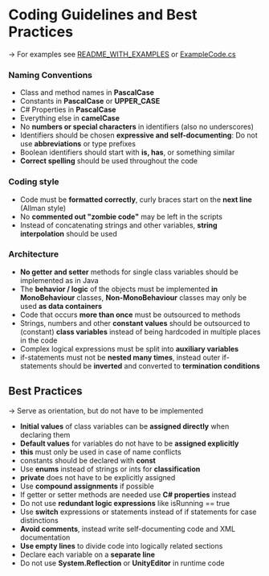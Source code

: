 # Coding Guidelines and Best Practices
-> For examples see [README_WITH_EXAMPLES](README_WITH_EXAMPLES.md) or [ExampleCode.cs](ExampleCode.cs)

### Naming Conventions

* Class and method names in **PascalCase**
* Constants in **PascalCase** or **UPPER_CASE**
* C# Properties in **PascalCase**
* Everything else in **camelCase**
* No **numbers or special characters** in identifiers (also no underscores)
* Identifiers should be chosen **expressive and self-documenting**: Do not use **abbreviations** or type prefixes
* Boolean identifiers should start with **is, has**, or something similar
* **Correct spelling** should be used throughout the code

### Coding style
* Code must be **formatted correctly**, curly braces start on the **next line** (Allman style)
* No **commented out "zombie code"** may be left in the scripts
* Instead of concatenating strings and other variables, **string interpolation** should be used

### Architecture
* **No getter and setter** methods for single class variables should be implemented as in Java
* The **behavior / logic** of the objects must be implemented **in MonoBehaviour** classes, **Non-MonoBehaviour** classes may only be used **as data containers**
* Code that occurs **more than once** must be outsourced to methods
* Strings, numbers and other **constant values** should be outsourced to (constant) **class variables** instead of being hardcoded in multiple places in the code
* Complex logical expressions must be split into **auxiliary variables**
* if-statements must not be **nested many times**, instead outer if-statements should be **inverted** and converted to **termination conditions**

## Best Practices
-> Serve as orientation, but do not have to be implemented

* **Initial values** of class variables can be **assigned directly** when declaring them
* **Default values** for variables do not have to be **assigned explicitly**
* **this** must only be used in case of name conflicts
* constants should be declared with **const**
* Use **enums** instead of strings or ints for **classification**
* **private** does not have to be explicitly assigned
* Use **compound assignments** if possible
* If getter or setter methods are needed use **C# properties** instead
* Do not use **redundant logic expressions** like isRunning == true
* Use **switch** expressions or statements instead of if statements for case distinctions
* **Avoid comments**, instead write self-documenting code and XML documentation
* **Use empty lines** to divide code into logically related sections
* Declare each variable on a **separate line**
* Do not use **System.Reflection** or **UnityEditor** in runtime code
